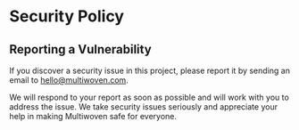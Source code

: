 # Security Policy

## Reporting a Vulnerability

If you discover a security issue in this project, please report it by sending an email to [hello@multiwoven.com](mailto:hello@multiwoven.com).

We will respond to your report as soon as possible and will work with you to address the issue. We take security issues seriously and appreciate your help in making Multiwoven safe for everyone.